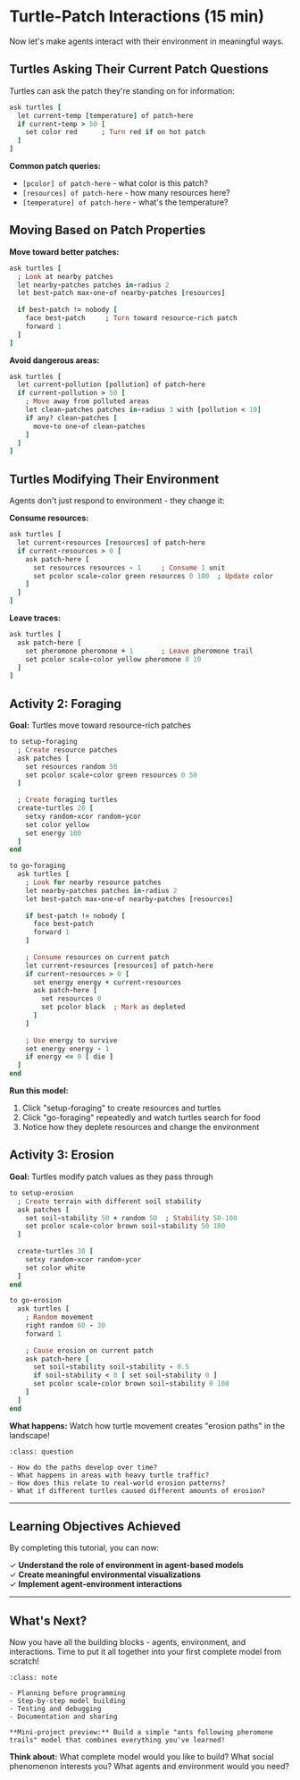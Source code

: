 # Turtle-Patch Interactions (15 min)

Now let's make agents interact with their environment in meaningful ways.

## Turtles Asking Their Current Patch Questions

Turtles can ask the patch they're standing on for information:

```ruby
ask turtles [
  let current-temp [temperature] of patch-here
  if current-temp > 50 [
    set color red      ; Turn red if on hot patch
  ]
]
```

**Common patch queries:**

- `[pcolor] of patch-here` - what color is this patch?
- `[resources] of patch-here` - how many resources here?
- `[temperature] of patch-here` - what's the temperature?

## Moving Based on Patch Properties

**Move toward better patches:**

```ruby
ask turtles [
  ; Look at nearby patches
  let nearby-patches patches in-radius 2
  let best-patch max-one-of nearby-patches [resources]
  
  if best-patch != nobody [
    face best-patch     ; Turn toward resource-rich patch
    forward 1
  ]
]
```

**Avoid dangerous areas:**

```ruby
ask turtles [
  let current-pollution [pollution] of patch-here
  if current-pollution > 50 [
    ; Move away from polluted areas
    let clean-patches patches in-radius 3 with [pollution < 10]
    if any? clean-patches [
      move-to one-of clean-patches
    ]
  ]
]
```

## Turtles Modifying Their Environment

Agents don't just respond to environment - they change it:

**Consume resources:**

```ruby
ask turtles [
  let current-resources [resources] of patch-here
  if current-resources > 0 [
    ask patch-here [
      set resources resources - 1     ; Consume 1 unit
      set pcolor scale-color green resources 0 100  ; Update color
    ]
  ]
]
```

**Leave traces:**
```ruby
ask turtles [
  ask patch-here [
    set pheromone pheromone + 1       ; Leave pheromone trail
    set pcolor scale-color yellow pheromone 0 10
  ]
]
```

## Activity 2: Foraging

**Goal:** Turtles move toward resource-rich patches

```ruby
to setup-foraging
  ; Create resource patches
  ask patches [
    set resources random 50
    set pcolor scale-color green resources 0 50
  ]
  
  ; Create foraging turtles
  create-turtles 20 [
    setxy random-xcor random-ycor
    set color yellow
    set energy 100
  ]
end

to go-foraging
  ask turtles [
    ; Look for nearby resource patches
    let nearby-patches patches in-radius 2
    let best-patch max-one-of nearby-patches [resources]
    
    if best-patch != nobody [
      face best-patch
      forward 1
    ]
    
    ; Consume resources on current patch
    let current-resources [resources] of patch-here
    if current-resources > 0 [
      set energy energy + current-resources
      ask patch-here [
        set resources 0
        set pcolor black  ; Mark as depleted
      ]
    ]
    
    ; Use energy to survive
    set energy energy - 1
    if energy <= 0 [ die ]
  ]
end
```

**Run this model:**

1. Click "setup-foraging" to create resources and turtles
2. Click "go-foraging" repeatedly and watch turtles search for food
3. Notice how they deplete resources and change the environment

## Activity 3: Erosion

**Goal:** Turtles modify patch values as they pass through

```ruby
to setup-erosion
  ; Create terrain with different soil stability
  ask patches [
    set soil-stability 50 + random 50  ; Stability 50-100
    set pcolor scale-color brown soil-stability 50 100
  ]
  
  create-turtles 30 [
    setxy random-xcor random-ycor  
    set color white
  ]
end

to go-erosion
  ask turtles [
    ; Random movement
    right random 60 - 30
    forward 1
    
    ; Cause erosion on current patch
    ask patch-here [
      set soil-stability soil-stability - 0.5
      if soil-stability < 0 [ set soil-stability 0 ]
      set pcolor scale-color brown soil-stability 0 100
    ]
  ]
end
```

**What happens:** Watch how turtle movement creates "erosion paths" in the landscape!

```{admonition} Reflection Questions
:class: question

- How do the paths develop over time?
- What happens in areas with heavy turtle traffic?
- How does this relate to real-world erosion patterns?
- What if different turtles caused different amounts of erosion?
```

---

## Learning Objectives Achieved

By completing this tutorial, you can now:

✓ **Understand the role of environment in agent-based models**  
✓ **Create meaningful environmental visualizations**  
✓ **Implement agent-environment interactions**

---

## What's Next?

Now you have all the building blocks - agents, environment, and interactions. Time to put it all together into your first complete model from scratch!

```{admonition} Coming Up: Building Your First Complete Model
:class: note

- Planning before programming
- Step-by-step model building  
- Testing and debugging
- Documentation and sharing

**Mini-project preview:** Build a simple "ants following pheromone trails" model that combines everything you've learned!
```

**Think about:** What complete model would you like to build? What social phenomenon interests you? What agents and environment would you need?
